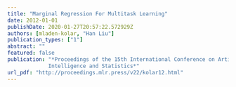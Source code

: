 ```yaml
---
title: "Marginal Regression For Multitask Learning"
date: 2012-01-01
publishDate: 2020-01-27T20:57:22.572929Z
authors: [mladen-kolar, "Han Liu"]
publication_types: ["1"]
abstract: ""
featured: false
publication: "*Proceedings of the 15th International Conference on Artificial
             Intelligence and Statistics*"
url_pdf: "http://proceedings.mlr.press/v22/kolar12.html"             
---
```

